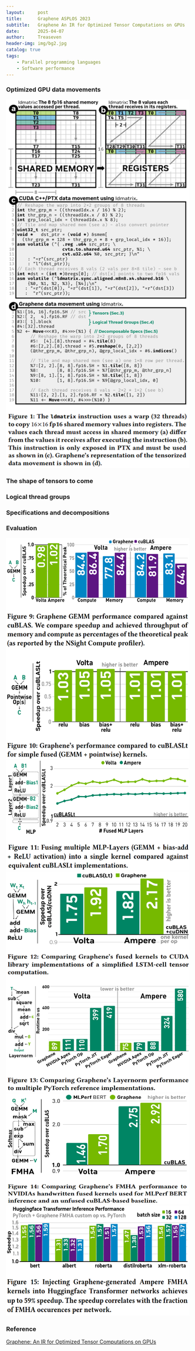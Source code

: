 ```yaml
---
layout:     post
title:      Graphene ASPLOS 2023
subtitle:   Graphene An IR for Optimized Tensor Computations on GPUs
date:       2025-04-07
author:     Treaseven
header-img: img/bg2.jpg
catalog: true
tags:
    - Parallel programming languages
    - Software performance
---
```


### Optimized GPU data movements

<img width="500" height="1000" src="../img/post-graphene-ldmatrix.png"/>

### The shape of tensors to come



### Logical thread groups


### Specifications and decompositions







### Evaluation

<img width="500" height="600" src="../img/post-evt-gemm.png"/>

<img width="500" height="300" src="../img/post-evt-mlp.png"/>

<img width="500" height="600" src="../img/post-graphene-fused.png"/>

<img width="500" height="300" src="../img/post-graphene-fmha.png"/>

<img width="500" height="300" src="../img/post-graphene-networks.png"/>

### Reference
[Graphene: An IR for Optimized Tensor Computations on GPUs](https://dl.acm.org/doi/pdf/10.1145/3582016.3582018)
